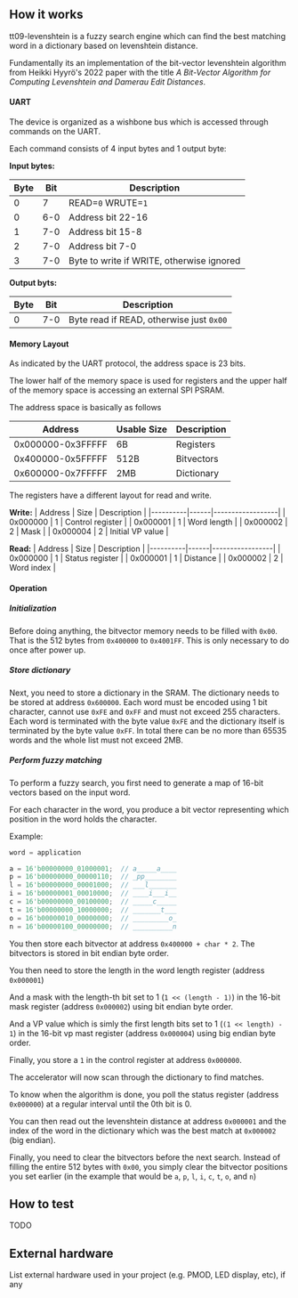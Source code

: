 <!---

This file is used to generate your project datasheet. Please fill in the information below and delete any unused
sections.

You can also include images in this folder and reference them in the markdown. Each image must be less than
512 kb in size, and the combined size of all images must be less than 1 MB.
-->

## How it works

tt09-levenshtein is a fuzzy search engine which can find the best matching word in a dictionary based on levenshtein distance.

Fundamentally its an implementation of the bit-vector levenshtein algorithm from Heikki Hyyrö's 2022 paper with the title *A Bit-Vector Algorithm for Computing Levenshtein and Damerau Edit Distances*.

#### UART

The device is organized as a wishbone bus which is accessed through commands on the UART.

Each command consists of 4 input bytes and 1 output byte:

**Input bytes:**

| Byte | Bit | Description                               |
|------|-----|-------------------------------------------|
| 0    | 7   | READ=`0` WRUTE=`1`                        |
| 0    | 6-0 | Address bit 22-16                         |
| 1    | 7-0 | Address bit 15-8                          |
| 2    | 7-0 | Address bit 7-0                           |
| 3    | 7-0 | Byte to write if WRITE, otherwise ignored |

**Output byts:**

| Byte | Bit | Description                              |
|------|-----|------------------------------------------|
| 0    | 7-0 | Byte read if READ, otherwise just `0x00` |


#### Memory Layout

As indicated by the UART protocol, the address space is 23 bits.

The lower half of the memory space is used for registers and the upper half of the memory space is accessing an external SPI PSRAM.

The address space is basically as follows

| Address           | Usable Size | Description    |
|-------------------|-------------|----------------|
| 0x000000-0x3FFFFF |          6B | Registers      |
| 0x400000-0x5FFFFF |        512B | Bitvectors     |
| 0x600000-0x7FFFFF |         2MB | Dictionary     |

The registers have a different layout for read and write.

**Write:**
| Address  | Size | Description      |
|----------|------|------------------|
| 0x000000 | 1    | Control register |
| 0x000001 | 1    | Word length      |
| 0x000002 | 2    | Mask             |
| 0x000004 | 2    | Initial VP value |

**Read:**
| Address  | Size | Description     |
|----------|------|-----------------|
| 0x000000 | 1    | Status register |
| 0x000001 | 1    | Distance        |
| 0x000002 | 2    | Word index      |

#### Operation

##### Initialization

Before doing anything, the bitvector memory needs to be filled with `0x00`. That is the 512 bytes from `0x400000` to `0x4001FF`. This is only necessary to do once after power up.

##### Store dictionary

Next, you need to store a dictionary in the SRAM. The dictionary needs to be stored at address `0x600000`. Each word must be encoded using 1 bit character, cannot use `0xFE` and `0xFF` and must not exceed 255 characters. Each word is terminated with the byte value `0xFE` and the dictionary itself is terminated by the byte value `0xFF`. In total there can be no more than 65535 words and the whole list must not exceed 2MB.

##### Perform fuzzy matching

To perform a fuzzy search, you first need to generate a map of 16-bit vectors based on the input word.

For each character in the word, you produce a bit vector representing which position in the word holds the character.

Example:

```verilog
word = application

a = 16'b00000000_01000001;  // a_____a____
p = 16'b00000000_00000110;  // _pp________
l = 16'b00000000_00001000;  // ___l_______
i = 16'b00000001_00010000;  // ____i___i__
c = 16'b00000000_00100000;  // _____c_____
t = 16'b00000000_10000000;  // _______t___
o = 16'b00000010_00000000;  // _________o_
n = 16'b00000100_00000000;  // __________n
```

You then store each bitvector at address `0x400000 + char * 2`. The bitvectors is stored in bit endian byte order.

You then need to store the length in the word length register (address `0x000001`)

And a mask with the length-th bit set to 1 (`1 << (length - 1)`) in the 16-bit mask register (address `0x000002`) using bit endian byte order.

And a VP value which is simly the first length bits set to 1 (`(1 << length) - 1`) in the 16-bit vp mast register (address `0x000004`) using big endian byte order.

Finally, you store a `1` in the control register at address `0x000000`.

The accelerator will now scan through the dictionary to find matches.

To know when the algorithm is done, you poll the status register (address `0x000000`) at a regular interval until the 0th bit is 0.

You can then read out the levenshtein distance at address `0x000001` and the index of the word in the dictionary which was the best match at `0x000002` (big endian).

Finally, you need to clear the bitvectors before the next search. Instead of filling the entire 512 bytes with `0x00`, you simply clear the bitvector positions you set earlier (in the example that would be `a`, `p`, `l`, `i`, `c`, `t`, `o`, and `n`)

## How to test

TODO

## External hardware

List external hardware used in your project (e.g. PMOD, LED display, etc), if any
